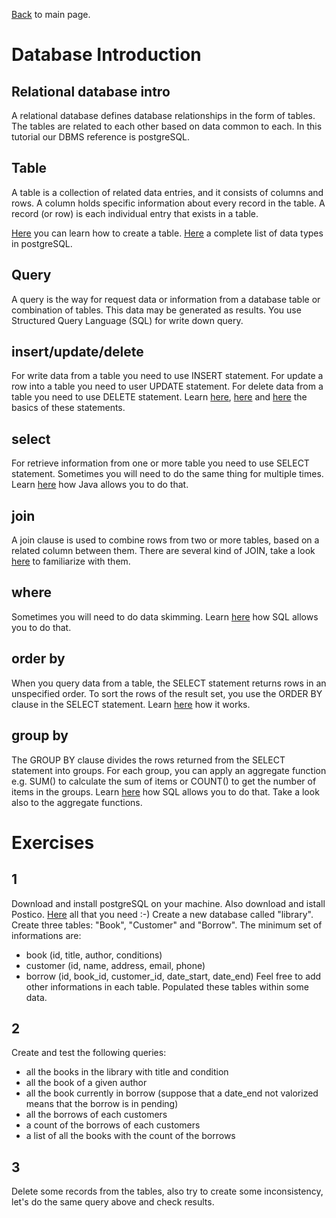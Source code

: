 [Back](../README.md) to main page.

# Database Introduction

## Relational database intro

A relational database defines database relationships in the form of tables. 
The tables are related to each other based on data common to each.
In this tutorial our DBMS reference is postgreSQL.

## Table

A table is a collection of related data entries, and it consists of columns and rows.
A column holds specific information about every record in the table.
A record (or row) is each individual entry that exists in a table.

[Here](https://www.postgresqltutorial.com/postgresql-tutorial/postgresql-create-table/) you can learn how to create a table.
[Here](https://www.postgresqltutorial.com/postgresql-tutorial/postgresql-data-types/) a complete list of data types in postgreSQL.

## Query

A query is the way for request data or information from a database table or combination of tables. 
This data may be generated as results.
You use Structured Query Language (SQL) for write down query.

## insert/update/delete

For write data from a table you need to use INSERT statement.
For update a row into a table you need to user UPDATE statement.
For delete data from a table you need to use DELETE statement.
Learn [here](https://www.postgresqltutorial.com/postgresql-tutorial/postgresql-insert/), [here](https://www.postgresqltutorial.com/postgresql-tutorial/postgresql-update/) and [here](https://www.postgresqltutorial.com/postgresql-tutorial/postgresql-delete/) the basics of these statements.

## select

For retrieve information from one or more table you need to use SELECT statement.
Sometimes you will need to do the same thing for multiple times.
Learn [here](https://www.postgresqltutorial.com/postgresql-tutorial/postgresql-select/) how Java allows you to do that.

## join

A join clause is used to combine rows from two or more tables, based on a related column between them.
There are several kind of JOIN, take a look [here](https://www.postgresqltutorial.com/postgresql-tutorial/postgresql-joins/) to familiarize with them.

## where

Sometimes you will need to do data skimming.
Learn [here](https://www.postgresqltutorial.com/postgresql-tutorial/postgresql-where/) how SQL allows you to do that.

## order by

When you query data from a table, the SELECT statement returns rows in an unspecified order. To sort the rows of the result set, you use the ORDER BY clause in the SELECT statement.
Learn [here](https://www.postgresqltutorial.com/postgresql-tutorial/postgresql-order-by/) how it works.

## group by

The GROUP BY clause divides the rows returned from the SELECT statement into groups. For each group, you can apply an aggregate function e.g. SUM() to calculate the sum of items or COUNT() to get the number of items in the groups.
Learn [here](https://www.postgresqltutorial.com/postgresql-tutorial/postgresql-group-by/) how SQL allows you to do that.
Take a look also to the aggregate functions.

# Exercises

## 1 
Download and install postgreSQL on your machine.
Also download and istall Postico.
[Here](https://postgresapp.com/) all that you need :-)
Create a new database called "library". Create three tables: "Book", "Customer" and "Borrow".
The minimum set of informations are:
- book (id, title, author, conditions)
- customer (id, name, address, email, phone)
- borrow (id, book_id, customer_id, date_start, date_end)
Feel free to add other informations in each table. 
Populated these tables within some data.

## 2 
Create and test the following queries:
- all the books in the library with title and condition
- all the book of a given author
- all the book currently in borrow (suppose that a date_end not valorized means that the borrow is in pending)
- all the borrows of each customers
- a count of the borrows of each customers
- a list of all the books with the count of the borrows

## 3 
Delete some records from the tables, also try to create some inconsistency, let's do the same query above and check results. 
